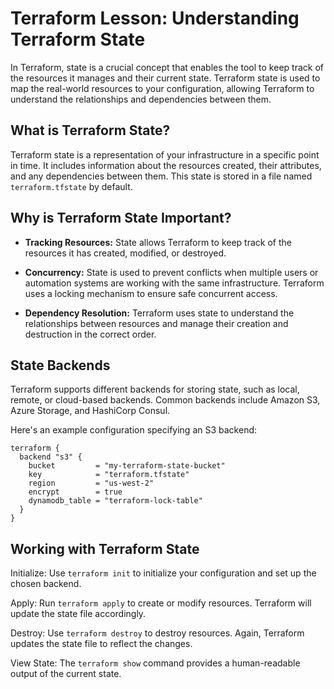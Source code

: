 # Terraform Lesson: Understanding Terraform State

In Terraform, state is a crucial concept that enables the tool to keep track of the resources it manages and their current state. Terraform state is used to map the real-world resources to your configuration, allowing Terraform to understand the relationships and dependencies between them.

## What is Terraform State?

Terraform state is a representation of your infrastructure in a specific point in time. It includes information about the resources created, their attributes, and any dependencies between them. This state is stored in a file named `terraform.tfstate` by default.

## Why is Terraform State Important?

- **Tracking Resources:** State allows Terraform to keep track of the resources it has created, modified, or destroyed.

- **Concurrency:** State is used to prevent conflicts when multiple users or automation systems are working with the same infrastructure. Terraform uses a locking mechanism to ensure safe concurrent access.

- **Dependency Resolution:** Terraform uses state to understand the relationships between resources and manage their creation and destruction in the correct order.

## State Backends

Terraform supports different backends for storing state, such as local, remote, or cloud-based backends. Common backends include Amazon S3, Azure Storage, and HashiCorp Consul.

Here's an example configuration specifying an S3 backend:

```hcl
terraform {
  backend "s3" {
    bucket         = "my-terraform-state-bucket"
    key            = "terraform.tfstate"
    region         = "us-west-2"
    encrypt        = true
    dynamodb_table = "terraform-lock-table"
  }
}
```
## Working with Terraform State

Initialize: Use `terraform init` to initialize your configuration and set up the chosen backend.

Apply: Run `terraform apply` to create or modify resources. Terraform will update the state file accordingly.

Destroy: Use `terraform destroy` to destroy resources. Again, Terraform updates the state file to reflect the changes.

View State: The `terraform show` command provides a human-readable output of the current state.
